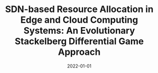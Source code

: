 ---
title: "SDN-based Resource Allocation in Edge and Cloud Computing Systems: An Evolutionary Stackelberg Differential Game Approach"
authors:
- Jun Du
- Chunxiao Jiang
- Abderrahim Benslimane
- Song Guo
- Yong Ren


date: "2022-01-01"
doi: "10.1109/TNET.2022.3152150"

# Publication type.
# 1 = Conference paper; 2 = Journal article;
# 3 = Preprint Paper; 4 = Report; 5 = Book; 6 = Book section;
# 7 = Thesis; 8 = Patent
publication_types: ["2"]

# Publication name and optional abbreviated publication name.
publication: "*IEEE/ACM Transactions on Networking*"
publication_short: "TNET (CCF-A)"

url_pdf: https://ieeexplore.ieee.org/abstract/document/9722568
# url_code: ''
# url_dataset: ''
# url_poster: ''
# url_project: ''
# url_slides: ''
# url_video: ''

---